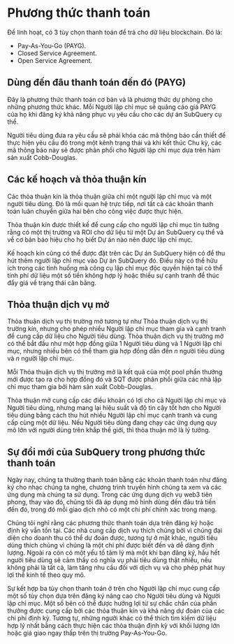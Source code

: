 # Phương thức thanh toán

Để linh hoạt, có 3 tùy chọn thanh toán để trả cho dữ liệu blockchain. Đó là:

- Pay-As-You-Go (PAYG).
- Closed Service Agreement.
- Open Service Agreement.

## Dùng đến đâu thanh toán đến đó (PAYG)

Đây là phương thức thanh toán cơ bản và là phương thức dự phòng cho những phương thức khác. Mỗi Người lập chỉ mục sẽ quảng cáo giá PAYG của họ khi đăng ký khả năng phục vụ yêu cầu cho các dự án SubQuery cụ thể.

Người tiêu dùng đưa ra yêu cầu sẽ phải khóa các mã thông báo cần thiết để thực hiện yêu cầu đó trong một kênh trạng thái và khi kết thúc Chu kỳ, các mã thông báo này sẽ được phân phối cho Người lập chỉ mục dựa trên hàm sản xuất Cobb-Douglas.

## Các kế hoạch và thỏa thuận kín

Các thỏa thuận kín là thỏa thuận giữa chỉ một người lập chỉ mục và một người tiêu dùng. Đó là mối quan hệ trực tiếp, nơi tất cả các khoản thanh toán luân chuyển giữa hai bên cho công việc được thực hiện.

Thỏa thuận kín được thiết kế để cung cấp cho người lập chỉ mục tin tưởng rằng có một thị trường và ROI cho dữ liệu từ một Dự án SubQuery cụ thể và về cơ bản báo hiệu cho họ biết Dự án nào nên được lập chỉ mục.

Kế hoạch kín cũng có thể được đặt trên các Dự án SubQuery hiện có để thu hút thêm người lập chỉ mục vào Dự án SubQuery đó. Điều này có thể hữu ích trong các tình huống mà công cụ lập chỉ mục độc quyền hiện tại có thể tính phí dữ liệu một số tiền không hợp lý hoặc thiếu sự cạnh tranh để thúc đẩy giá về trạng thái cân bằng.

## Thỏa thuận dịch vụ mở

Thỏa thuận dịch vụ thị trường mở tương tự như Thỏa thuận dịch vụ thị trường kín, nhưng cho phép nhiều Người lập chỉ mục tham gia và cạnh tranh để cung cấp dữ liệu cho Người tiêu dùng. Thỏa thuận dịch vụ thị trường mở có thể bắt đầu như một hợp đồng giữa 1 Người tiêu dùng và 1 Người lập chỉ mục, nhưng nhiều bên có thể tham gia hợp đồng dẫn đến *n* người tiêu dùng và *n* người lập chỉ mục.

Mỗi Thỏa thuận dịch vụ thị trường mở là kết quả của một pool phần thưởng mới được tạo ra cho hợp đồng đó và SQT được phân phối giữa các nhà lập chỉ mục tham gia bởi hàm sản xuất Cobb-Douglas.

Thỏa thuận mở cung cấp các điều khoản có lợi cho cả Người lập chỉ mục và Người tiêu dùng, nhưng mang lại hiệu suất và độ tin cậy tốt hơn cho Người tiêu dùng bằng cách thu hút nhiều Người lập chỉ mục cạnh tranh và cung cấp cùng một dữ liệu. Nếu Người tiêu dùng đang chạy các ứng dụng quy mô lớn với người dùng trên khắp thế giới, thì thỏa thuận mở là lý tưởng.

## Sự đổi mới của SubQuery trong phương thức thanh toán

Ngày nay, chúng ta thường thanh toán bằng các khoản thanh toán như đăng ký cho nhạc chúng ta nghe, chương trình truyền hình chúng ta xem và các ứng dụng mà chúng ta sử dụng. Trong các ứng dụng dịch vụ web3 tiên phong, thay vào đó, chúng tôi đã áp dụng mô hình dùng đến đâu trả tiền đến đó, trong đó mỗi giao dịch nhỏ có một chi phí chính xác trong mạng.

Chúng tôi nghĩ rằng các phương thức thanh toán dựa trên đăng ký hoặc định kỳ vẫn tồn tại. Các nhà cung cấp dịch vụ thích chúng bởi vì chúng đại diện cho doanh thu có thể dự đoán được, tương tự ở mặt khác, người tiêu dùng thích chúng vì chúng là một chi phí được biết đến và dễ dàng định lượng. Ngoài ra còn có một yếu tố tâm lý mà một khi bạn đăng ký, hầu hết người tiêu dùng sẽ cảm thấy có nghĩa vụ phải tiêu dùng thật nhiều, nếu không phải là tất cả, làm tăng nhu cầu đối với dịch vụ và cho phép phát huy lợi thế kinh tế theo quy mô.

Sự kết hợp ba tùy chọn thanh toán ở trên cho Người lập chỉ mục cung cấp một số tùy chọn dựa trên đăng ký nâng cao cho Người tiêu dùng và Người lập chỉ mục. Một số bên có thể được hưởng lợi từ sự chắc chắn của phần thưởng được cung cấp bởi các thỏa thuận kín và khả năng dự đoán của các chi phí định kỳ. Tương tự, những người khác có thể thích tìm kiếm dữ liệu hợp lý nhất bằng cách thực hiện các thỏa thuận định kỳ với khối lượng lớn hoặc giá giao ngay thấp trên thị trường Pay-As-You-Go.
